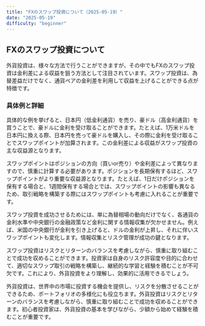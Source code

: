 ```yaml
---
title: "FXのスワップ投資について（2025-05-19）"
date: "2025-05-19"
difficulty: "beginner"
---
```


## FXのスワップ投資について

外貨投資は、様々な方法で行うことができますが、その中でもFXのスワップ投資は金利差による収益を狙う方法として注目されています。スワップ投資は、為替差益だけでなく、通貨ペアの金利差を利用して収益を上げることができる点が特徴です。

### 具体例と詳細

具体的な例を挙げると、日本円（低金利通貨）を売り、豪ドル（高金利通貨）を買うことで、豪ドルに金利を受け取ることができます。たとえば、1万米ドルを日本円に換える際、日本円を売って豪ドルを購入し、その際に金利を受け取ることでスワップポイントが加算されます。この金利差による収益がスワップ投資の主な収益源となります。

スワップポイントはポジションの方向（買いor売り）や金利差によって異なりますので、慎重に計算する必要があります。ポジションを長期保有するほど、スワップポイントがより重要な収益源となります。たとえば、1日だけポジションを保有する場合と、1週間保有する場合とでは、スワップポイントの影響も異なるため、取引戦略を構築する際にはスワップポイントも考慮に入れることが重要です。

スワップ投資を成功させるためには、単に為替相場の動向だけでなく、各通貨の金利水準や中央銀行の金融政策など金利に関する情報収集が欠かせません。例えば、米国の中央銀行が金利を引き上げると、ドルの金利が上昇し、それに伴いスワップポイントも変化します。情報収集とリスク管理が成功の鍵となります。

スワップ投資はリスクとリターンのバランスを考慮しながら、慎重に取り組むことで成功を収めることができます。投資家は自身のリスク許容度や目的に合わせて、適切なスワップ取引の戦略を構築し、継続的な学習と経験を積むことが不可欠です。これにより、外貨投資をより理解し、効果的に活用できるでしょう。

外貨投資は、世界中の市場に投資する機会を提供し、リスクを分散させることができるため、ポートフォリオの多様化にも役立ちます。外貨投資はリスクとリターンのバランスを考慮しながら、慎重に取り組むことで成功を収めることができます。初心者投資家は、外貨投資の基本を学びながら、少額から始めて経験を積むことが重要です。
